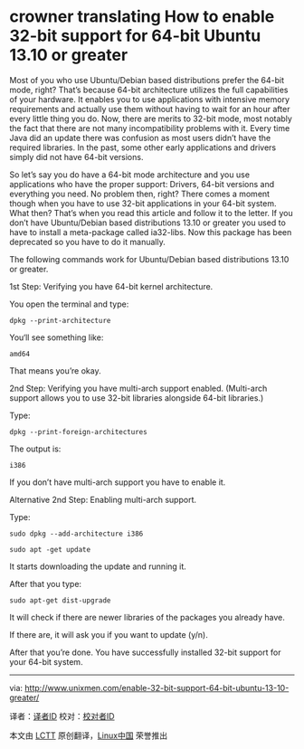 crowner translating 
How to enable 32-bit support for 64-bit Ubuntu 13.10 or greater
================================================================================
Most of you who use Ubuntu/Debian based distributions prefer the 64-bit mode, right? That’s because 64-bit architecture utilizes the full capabilities of your hardware. It enables you to use applications with intensive memory requirements and actually use them without having to wait for an hour after every little thing you do. Now, there are merits to 32-bit mode, most notably the fact that there are not many incompatibility problems with it. Every time Java did an update there was confusion as most users didn’t have the required libraries. In the past, some other early applications and drivers simply did not have 64-bit versions.

So let’s say you do have a 64-bit mode architecture and you use applications who have the proper support: Drivers, 64-bit versions and everything you need. No problem then, right? There comes a moment though when you have to use 32-bit applications in your 64-bit system. What then? That’s when you read this article and follow it to the letter. If you don’t have Ubuntu/Debian based distributions 13.10 or greater you used to have to install a meta-package called ia32-libs. Now this package has been deprecated so you have to do it manually.

The following commands work for Ubuntu/Debian based distributions 13.10 or greater.

1st Step: Verifying you have 64-bit kernel architecture.

You open the terminal and type:

    dpkg --print-architecture

You‘ll see something like:

    amd64

That means you’re okay.

2nd Step: Verifying you have multi-arch support enabled. (Multi-arch support allows you to use 32-bit libraries alongside 64-bit libraries.)

Type:

    dpkg --print-foreign-architectures

The output is:

    i386

If you don’t have multi-arch support you have to enable it.

Alternative 2nd Step: Enabling multi-arch support.

Type:

    sudo dpkg --add-architecture i386

    sudo apt -get update

It starts downloading the update and running it.

After that you type:

    sudo apt-get dist-upgrade

It will check if there are newer libraries of the packages you already have.

If there are, it will ask you if you want to update (y/n).

After that you’re done. You have successfully installed 32-bit support for your 64-bit system.

--------------------------------------------------------------------------------

via: http://www.unixmen.com/enable-32-bit-support-64-bit-ubuntu-13-10-greater/

译者：[译者ID](https://github.com/译者ID) 校对：[校对者ID](https://github.com/校对者ID)

本文由 [LCTT](https://github.com/LCTT/TranslateProject) 原创翻译，[Linux中国](http://linux.cn/) 荣誉推出